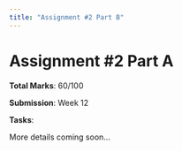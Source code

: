 ```yaml
---
title: "Assignment #2 Part B"
---
```


# Assignment #2 Part A

**Total Marks**: 60/100

**Submission**: Week 12 

**Tasks**:

More details coming soon...